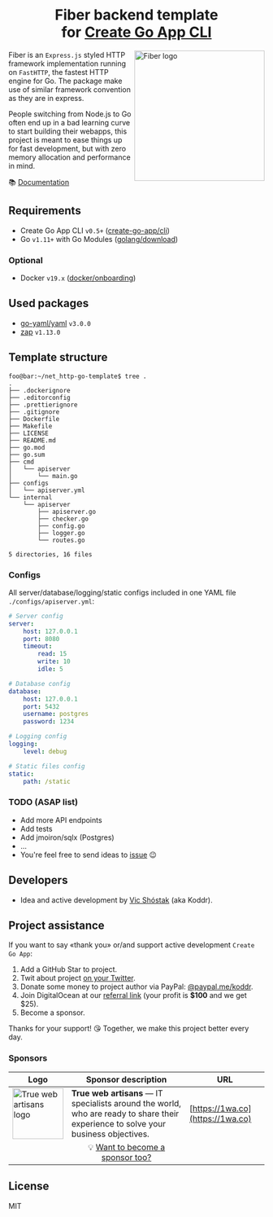 <h1 align="center">Fiber backend template<br/>for <a href="https://github.com/create-go-app">Create Go App CLI</a></h1>

<img align="right" width="256px" src="https://gofiber.github.io/fiber/static/logo.jpg" alt="Fiber logo" />

Fiber is an `Express.js` styled HTTP framework implementation running on `FastHTTP`, the fastest HTTP engine for Go. The package make use of similar framework convention as they are in express.

People switching from Node.js to Go often end up in a bad learning curve to start building their webapps, this project is meant to ease things up for fast development, but with zero memory allocation and performance in mind.

📚 [Documentation](https://gofiber.github.io/fiber)

## Requirements

- Create Go App CLI `v0.5+` ([create-go-app/cli](https://github.com/create-go-app/cli))
- Go `v1.11+` with Go Modules ([golang/download](https://golang.org/dl/))

### Optional

- Docker `v19.x` ([docker/onboarding](https://hub.docker.com/?overlay=onboarding))

## Used packages

- [go-yaml/yaml](https://github.com/go-yaml/yaml) `v3.0.0`
- [zap](https://go.uber.org/zap) `v1.13.0`

## Template structure

```console
foo@bar:~/net_http-go-template$ tree .
.
├── .dockerignore
├── .editorconfig
├── .prettierignore
├── .gitignore
├── Dockerfile
├── Makefile
├── LICENSE
├── README.md
├── go.mod
├── go.sum
├── cmd
│   └── apiserver
│       └── main.go
├── configs
│   └── apiserver.yml
└── internal
    └── apiserver
        ├── apiserver.go
        ├── checker.go
        ├── config.go
        ├── logger.go
        └── routes.go

5 directories, 16 files
```

### Configs

All server/database/logging/static configs included in one YAML file `./configs/apiserver.yml`:

```yaml
# Server config
server:
    host: 127.0.0.1
    port: 8080
    timeout:
        read: 15
        write: 10
        idle: 5

# Database config
database:
    host: 127.0.0.1
    port: 5432
    username: postgres
    password: 1234

# Logging config
logging:
    level: debug

# Static files config
static:
    path: /static

```

### TODO (ASAP list)

- Add more API endpoints
- Add tests
- Add jmoiron/sqlx (Postgres)
- ...
- You're feel free to send ideas to [issue](https://github.com/create-go-app/net_http-go-template/issues/new/choose) 😉

## Developers

- Idea and active development by [Vic Shóstak](https://github.com/koddr) (aka Koddr).

## Project assistance

If you want to say «thank you» or/and support active development `Create Go App`:

1. Add a GitHub Star to project.
2. Twit about project [on your Twitter](https://twitter.com/intent/tweet?text=Set%20up%20a%20new%20Go%20%28Golang%29%20full%20stack%20app%20by%20running%20one%20CLI%20command%21%26url%3Dhttps%3A%2F%2Fgithub.com%2Fcreate-go-app).
3. Donate some money to project author via PayPal: [@paypal.me/koddr](https://paypal.me/koddr?locale.x=en_EN).
4. Join DigitalOcean at our [referral link](https://m.do.co/c/b41859fa9b6e) (your profit is **$100** and we get $25).
5. Become a sponsor.

Thanks for your support! 😘 Together, we make this project better every day.

### Sponsors

| Logo                                                                                                                                                              | Sponsor description                                                                                                                 | URL                              |
| ----------------------------------------------------------------------------------------------------------------------------------------------------------------- | ----------------------------------------------------------------------------------------------------------------------------------- | -------------------------------- |
| <img align="center" width="100px" src="https://raw.githubusercontent.com/create-go-app/cli/master/images/sponsors/1wa.co_logo.png" alt="True web artisans logo"/> | **True web artisans** — IT specialists around the world, who are ready to share their experience to solve your business objectives. | [https://1wa.co](https://1wa.co) |
|                                                                                                                                                                   | <div align="center">💡 <a href="mailto:truewebartisans@gmail.com">Want to become a sponsor too?</a></div>                           |                                  |

## License

MIT

